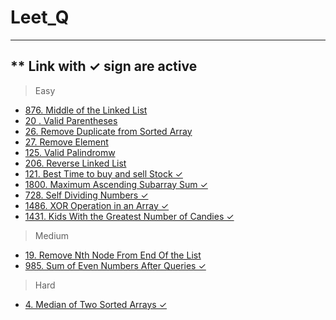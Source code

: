 # Leet_Q
------------------------------
** Link with ✓ sign are active 
------------------------------
>Easy
- [876. Middle of the Linked List](#Selection-Sort)
- [20 . Valid Parentheses](#Valid-Parentheses)
- [26. Remove Duplicate from Sorted Array](#Selection-Sort)
- [27. Remove Element](#Selection-Sort)
- [125. Valid Palindromw](#Selection-Sort)
- [206. Reverse Linked List](#Selection-Sort)
- [121. Best Time to buy and sell Stock ✓](https://leetcode.com/problems/best-time-to-buy-and-sell-stock/discuss/2423635/best-and-simple-solution-java)
- [1800. Maximum Ascending Subarray Sum ✓](https://leetcode.com/problems/maximum-ascending-subarray-sum/discuss/2607387/Java-Solution)
- [728. Self Dividing Numbers ✓](https://leetcode.com/problems/self-dividing-numbers/)
- [1486. XOR Operation in an Array ✓](https://leetcode.com/problems/xor-operation-in-an-array/)
- [1431. Kids With the Greatest Number of Candies ✓](https://leetcode.com/submissions/detail/807064945/)
>Medium
- [19.  Remove Nth Node From End Of the List](#Selection-Sort)
- [985. Sum of Even Numbers After Queries ✓](https://leetcode.com/submissions/detail/805576401/)

>Hard
- [4. Median of Two Sorted Arrays  ✓](https://leetcode.com/problems/median-of-two-sorted-arrays/discuss/2516024/Java-Solution-or-Using-merge-sort-or-100-faster)

